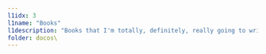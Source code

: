 ```yaml
---
l1idx: 3
l1name: "Books"
l1description: "Books that I'm totally, definitely, really going to write some day."
folder: docos\
---
```

